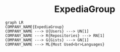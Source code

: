 <h1 align="center">ExpediaGroup</h1>

```mermaid
graph LR
COMPANY_NAME{ExpediaGroup}
COMPANY_NAME ---> U{Users} ---> UN[1]
COMPANY_NAME ---> R{Repositories} ---> RN[1]
COMPANY_NAME ---> G{Gists} ---> GN[1]
COMPANY_NAME ---> ML{Most Used<br>Languages}
```
